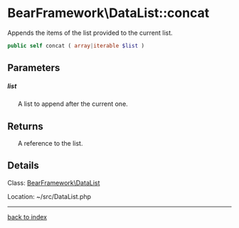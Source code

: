 # BearFramework\DataList::concat

Appends the items of the list provided to the current list.

```php
public self concat ( array|iterable $list )
```

## Parameters

##### list

&nbsp;&nbsp;&nbsp;&nbsp;&nbsp;&nbsp;A list to append after the current one.

## Returns

&nbsp;&nbsp;&nbsp;&nbsp;&nbsp;&nbsp;A reference to the list.

## Details

Class: [BearFramework\DataList](bearframework.datalist.class.md)

Location: ~/src/DataList.php

---

[back to index](index.md)

